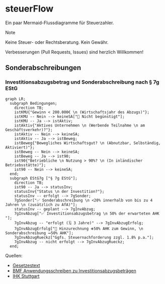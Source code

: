 # steuerFlow

Ein paar Mermaid-Flussdiagramme für Steuerzahler.

> [!NOTE]
> Keine Steuer- oder Rechtsberatung.
> Kein Gewähr.

Verbesserungen (Pull Requests, Issues) sind herzlich Willkommen!

## Sonderabschreibungen

### Investitionsabzugsbetrag und Sonderabschreibung nach § 7g EStG


```mermaid
graph LR;
  subgraph Bedingungen;
    direction TB;
    istKMU{"Gewinn < 200.000€ \n (Wirtschaftsjahr des Abzugs)"};
    istKMU -- Nein --> keineSA["🚫 Nicht begünstigt"];
    istKMU -- Ja --> istAktiv;
    istAktiv{"Aktives Unternehmen \n (Werbende Teilnahme \n am Geschäftsverkehr)?"};
    istAktiv -- Nein --> keineSA;
    istAktiv -- Ja --> istBeweg;
    istBeweg{"Bewegliches Wirtschaftsgut? \n (Abnutzbar, Selbständig, Aktiviert)"};
    istBeweg -- Nein --> keineSA;
    istBeweg -- Ja --> ist90;
    ist90{"Betriebliche \n Nutzung > 90%? \n (In inländischer Betriebsstätte)"};
    ist90 -- Nein --> keineSA;
  end;
  subgraph EStG7g ["§ 7g EStG"];
    direction TB;
    ist90 -- Ja --> statusInv;
    statusInv{"Status \n der Investition?"};
    statusInv -- erfolgt --> 7gSonder;
    7gSonder["✅ Sonderabschreibung \n <20% innerhalb von bis zu 4 Jahren \n (zusätzlich zu AfA)"];
    statusInv -- geplant --> 7gInvAbzug;
    7gInvAbzug["✅ Investitionsabzugsbetrag \n 50% der erwarteten AHK "];
    7gInvAbzug -- "erfolgt (🗓️ 3 Jahre)" --> 7gInvAbzugErfolg;
    7gInvAbzugErfolg["🔄 Hinzurechnung ➕50% AHK zum Gewinn, \n Sonderabschreibung ➖50% AHK"];
    7gInvAbzugRueckz["Ggfs. Steuernachforderung zzgl. 1.8% p.a."];
    7gInvAbzug -- nicht erfolgt --> 7gInvAbzugRueckz;
  end;
```

Quellen:

- [Gesetzestext](https://www.gesetze-im-internet.de/estg/__7g.html)
- [BMF Anwendungsschreiben zu Investitionsabzugsbeträgen](https://www.bundesfinanzministerium.de/Content/DE/Downloads/BMF_Schreiben/Steuerarten/Einkommensteuer/2022-06-15-Zweifelsfragen-Investitionsabzugsbetraege.pdf?__blob=publicationFile&v=2)
- [IHK Stuttgart](https://www.ihk.de/stuttgart/fuer-unternehmen/recht-und-steuern/steuerrecht/einkommen-und-koerperschaftssteuer/ansparabschreibung-676416)
